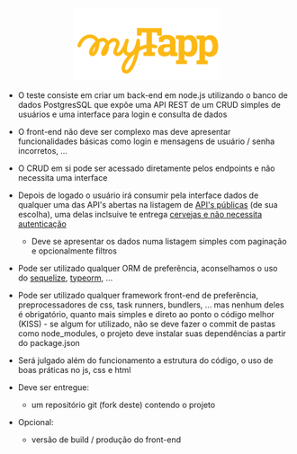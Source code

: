 <p align="center">
  <img width="260" src="https://github.com/myTapp/front-end-test/blob/master/mytapp.png?raw=true">
</p>

- O teste consiste em criar um back-end em node.js utilizando o banco de dados PostgresSQL que expõe uma API REST de um CRUD simples de usuários e uma interface para login e consulta de dados
- O front-end não deve ser complexo mas deve apresentar funcionalidades básicas como login e mensagens de usuário / senha incorretos, ...
- O CRUD em si pode ser acessado diretamente pelos endpoints e não necessita uma interface
- Depois de logado o usuário irá consumir pela interface dados de qualquer uma das API's abertas na listagem de [API's públicas](https://github.com/toddmotto/public-apis) (de sua escolha), uma delas inclsuive te entrega [cervejas e não necessita autenticação](https://punkapi.com/)
  - Deve se apresentar os dados numa listagem simples com paginação e opcionalmente filtros
- Pode ser utilizado qualquer ORM de preferência, aconselhamos o uso do [sequelize](https://github.com/sequelize/sequelize), [typeorm](https://github.com/typeorm/typeorm), ...
- Pode ser utilizado qualquer framework front-end de preferência, preprocessadores de css, task runners, bundlers, ... mas nenhum deles é obrigatório, quanto mais simples e direto ao ponto o código melhor (KISS) - se algum for utilizado, não se deve fazer o commit de pastas como node_modules, o projeto deve instalar suas dependências a partir do package.json
- Será julgado além do funcionamento a estrutura do código, o uso de boas práticas no js, css e html


- Deve ser entregue:
  - um repositório git (fork deste) contendo o projeto
  
- Opcional:
  - versão de build / produção do front-end
